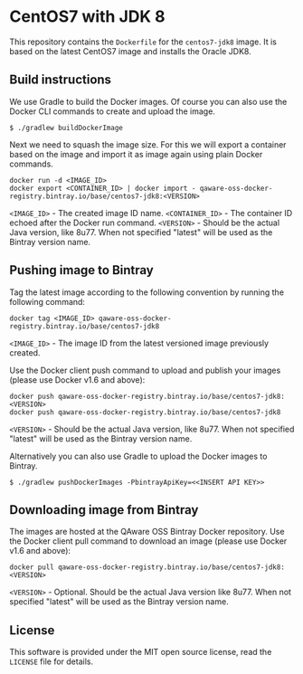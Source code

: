 # CentOS7 with JDK 8

This repository contains the `Dockerfile` for the `centos7-jdk8` image. It is
based on the latest CentOS7 image and installs the Oracle JDK8.

## Build instructions

We use Gradle to build the Docker images. Of course you can also use the Docker
CLI commands to create and upload the image.
```shell
$ ./gradlew buildDockerImage
```

Next we need to squash the image size. For this we will export a container based
on the image and import it as image again using plain Docker commands.
```shell
docker run -d <IMAGE_ID>
docker export <CONTAINER_ID> | docker import - qaware-oss-docker-registry.bintray.io/base/centos7-jdk8:<VERSION>
```

`<IMAGE_ID>` - The created image ID name.
`<CONTAINER_ID>` - The container ID echoed after the Docker run command.
`<VERSION>` - Should be the actual Java version, like 8u77. When not specified
"latest" will be used as the Bintray version name.

## Pushing image to Bintray

Tag the latest image according to the following convention by running the following command:
```shell
docker tag <IMAGE_ID> qaware-oss-docker-registry.bintray.io/base/centos7-jdk8
```
`<IMAGE_ID>` - The image ID from the latest versioned image previously created.

Use the Docker client push command to upload and publish your images (please use
Docker v1.6 and above):
```shell
docker push qaware-oss-docker-registry.bintray.io/base/centos7-jdk8:<VERSION>
docker push qaware-oss-docker-registry.bintray.io/base/centos7-jdk8
```
`<VERSION>` - Should be the actual Java version, like 8u77. When not specified
"latest" will be used as the Bintray version name.

Alternatively you can also use Gradle to upload the Docker images to Bintray.
```shell
$ ./gradlew pushDockerImages -PbintrayApiKey=<<INSERT API KEY>>
```


## Downloading image from Bintray

The images are hosted at the QAware OSS Bintray Docker repository. Use the Docker
client pull command to download an image (please use Docker v1.6 and above):
```shell
docker pull qaware-oss-docker-registry.bintray.io/base/centos7-jdk8:<VERSION>
```
`<VERSION>` - Optional. Should be the actual Java version like 8u77. When not specified
"latest" will be used as the Bintray version name.

## License

This software is provided under the MIT open source license, read the `LICENSE`
file for details.
